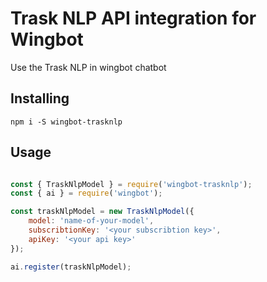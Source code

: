 # Trask NLP API integration for Wingbot

Use the Trask NLP in wingbot chatbot
## Installing

```
npm i -S wingbot-trasknlp
```

## Usage

```javascript

const { TraskNlpModel } = require('wingbot-trasknlp');
const { ai } = require('wingbot');

const traskNlpModel = new TraskNlpModel({
    model: 'name-of-your-model',
    subscribtionKey: '<your subscribtion key>',
    apiKey: '<your api key>'
});

ai.register(traskNlpModel);
```
